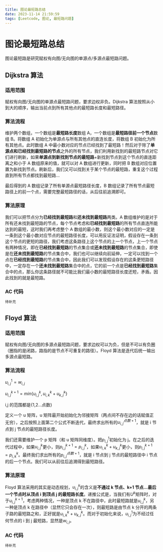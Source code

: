 ```yaml
---
title: 图论最短路总结
date: 2023-11-14 21:59:59
tags: [Leetcode, 图论, 最短路问题]
---
```


# 图论最短路总结

图论最短路是研究赋权有向图/无向图的单源点/多源点最短路问题。

## Dijkstra 算法

### 适用范围

赋权有向图/无向图的单源点最短路问题，要求边权非负。Dijkstra 算法按照从小到大的顺序，输出当前点到所有其他点的最短路长度和最短路径。

### 算法流程

维护两个数组，一个数组是**最短路长度**数组 A，一个数组是**最短路径前一个节点**数组 B。将数组 A 初始化为单源点与所有其他点的直连长度，将数组 B 初始化为所有其他点。此时数组 A 中最小数对应的节点已经找到了最短路！然后对于除了**单源点和已经找到最短路的节点**之外的所有节点，我们利用新找到的最短路节点对它们进行刷新，如果**单源点到新找到节点的最短路**+新找到节点到这个节点的直连距离之和小于 A 数组原来的值，就可以对 A 数组进行更新，同时把 B 数组对应位置置为新找到节点。刷新后，我们又可以找到关于某个节点的最短路，重复这个过程直到所有节点都找到最短路...

最后得到的 A 数组记录了所有单源点最短路径长度，B 数组记录了所有节点最短路径上的前一个点，需要完整最短路径的话，从后往前追溯即可。

### 算法原理

我们可以把节点分为**已经找到最短路**和**还未找到最短路**两类。A 数组维护的是对于所有还未找到最短路的节点，每个节点考虑和**已经找到最短路**的所有节点直连所能达到的最短，这时我们再考虑整个 A 数组的最小数，则这个最小数对应的一定是一条到这个最小数对应节点的最短路径长度，可以用反证法证明，假设存在一条到这个节点的更短的路径，我们考虑这条路径上这个节点的上一个节点，上一个节点有两种情况，即在**已经找到最短路**的节点集合或**还未找到最短路**的节点集合，即使是在**还未找到最短路**的节点集合中，我们也可以继续向前延伸，一定可以找到一个点在**已经找到最短路**的节点集合中，因此我们可以发现假设存在的这条更短路径中，一定存在一个**还未找到最短路**集合中的点，它的前一个点是**已经找到最短路**集合中的点，那么你这条路径就不可能比我们最小数的最短路径长度还短，矛盾。因此找到的就是最短路。

### AC 代码

```java
待补充
```

## Floyd 算法

### 适用范围

赋权有向图/无向图的多源点最短路问题，要求边权可以为负，但是不可以有负圈（圈指的是闭路，路指的是节点不可重复的路径）。Floyd 算法是迭代后统一输出多源点最短路。

### 算法流程

$u_{i,j}^{1}=w_{i,j}$

$u_{i,j}^{k+1}=min\{u_{i,j}^{k},u_{i,k}^{k}+u_{k,j}^{k}\}$

i,j 的范围都是{1,2...点数}

定义一个 u 矩阵，u 矩阵最开始初始化为邻接矩阵（两点间不存在边的话赋值正无穷），之后按照上面第二个公式不断迭代，最终求出所有的$u_{i,j}^{点数+1}$，就是 i 节点到 j 节点的最短路径长度。

我们还需要维护一个 p 矩阵（和 u 矩阵同维度）。把$p_{i,j}^{1}$初始化为 j。在之后的迭代过程中，如果$u_{i,j}^{k}$更小，则$p_{i,j}^{k+1}=p_{i,j}^{k}$，如果$u_{i,k}^{k}+u_{k,j}^{k}$更小，则$p_{i,j}^{k+1}=p_{i,k}^{k}$。最终我们求出所有的$p_{i,j}^{点数+1}$，就是 i 节点到 j 节点的最短路径中 i 节点的后一个节点。我们可以从前往后追溯得到最短路径。

### 算法原理

Floyd 算法采用的其实是动态规划，$u_{i,j}^{k}$的含义是**不通过 k 节点、k+1 节点...最后一个节点时从顶点 i 到顶点 j 的最短路长度**。递推公式是，当我们有$U^k$矩阵时，对于$u_{i,j}^{k+1}$，考虑两种情况，一种是顶点 k 不在路径中，此时最短路就是$u_{i,j}^{k}$，另一种是顶点 k 在路径中（显然它只会存在一次），则最短路是由节点 k 分开的两条子路的最短路之和，正好就是$u_{i,k}^{k}+u_{k,j}^{k}$。而对于初始化来说，$u_{i,j}^{1}$为不经过任何节点的 i 到 j 最短路，显然是$w_{i,j}$。

### AC 代码

```java
待补充
```
